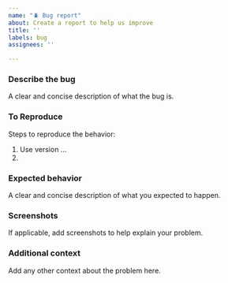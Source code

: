 ```yaml
---
name: "🪲 Bug report"
about: Create a report to help us improve
title: ''
labels: bug
assignees: ''

---
```


### Describe the bug

A clear and concise description of what the bug is.

### To Reproduce

Steps to reproduce the behavior:

1. Use version ...
2.

### Expected behavior

A clear and concise description of what you expected to happen.

### Screenshots

If applicable, add screenshots to help explain your problem.

### Additional context

Add any other context about the problem here.
